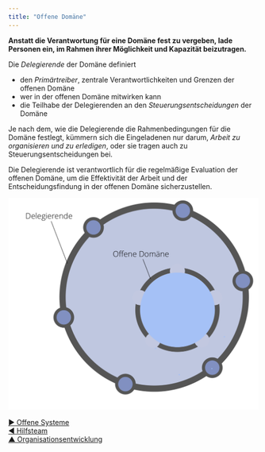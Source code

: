 ```yaml
---
title: "Offene Domäne"
---
```



**Anstatt die Verantwortung für eine Domäne fest zu vergeben, lade Personen ein, im Rahmen ihrer Möglichkeit und Kapazität beizutragen.**

Die <dfn data-info="Delegierende: Eine Person oder Gruppe, die die Verantwortung für eine Domäne an andere delegiert.">Delegierende</dfn> der Domäne definiert

- den <dfn data-info="Primärtreiber: Der Primärtreiber einer Domäne ist der übergeordnete Treiber, den die Verantwortlichen für diese Domäne beantworten.">Primärtreiber</dfn>, zentrale Verantwortlichkeiten und Grenzen der offenen Domäne
- wer in der offenen Domäne mitwirken kann
- die Teilhabe der Delegierenden an den <dfn data-info="Governance: Die Summer aller Aktivitäten, die dazu dienen, Ziele zu bestimmen und dann die Entscheidungen zu treffen und weiterzuentwickeln, die die Menschen dahin führen, diese Ziele zu erreichen.">Steuerungsentscheidungen</dfn> der Domäne

Je nach dem, wie die Delegierende die Rahmenbedingungen für die Domäne festlegt, kümmern sich die Eingeladenen nur darum, <dfn data-info="Operatives Geschäft: Die zur Wertschöpfung erforderliche Arbeit, so wie die Organisation des Tagesgeschäfts, gelenkt durch Governance-Entscheidungen.">Arbeit zu organisieren und zu erledigen</dfn>, oder sie tragen auch zu Steuerungsentscheidungen bei.

Die Delegierende ist verantwortlich für die regelmäßige Evaluation der offenen Domäne, um die Effektivität der Arbeit und der Entscheidungsfindung in der offenen Domäne sicherzustellen.

![Offene Domäne](img/structural-patterns/open-domain.png)

[&#9654; Offene Systeme](open-systems.html)<br/>[&#9664; Hilfsteam](helping-team.html)<br/>[&#9650; Organisationsentwicklung](building-organizations.html)

